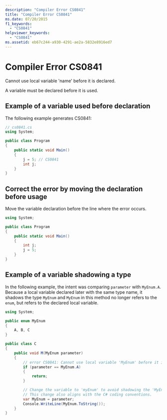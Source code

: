 ```yaml
---
description: "Compiler Error CS0841"
title: "Compiler Error CS0841"
ms.date: 07/20/2015
f1_keywords:
  - "CS0841"
helpviewer_keywords:
  - "CS0841"
ms.assetid: eb67c244-a930-4291-ae2a-5832e8916ed7
---
```

# Compiler Error CS0841

Cannot use local variable 'name' before it is declared.

A variable must be declared before it is used.

## Example of a variable used before declaration

The following example generates CS0841:

```csharp
// cs0841.cs
using System;

public class Program
{
    public static void Main()
    {
        j = 5; // CS0841
        int j;
    }
}
```

## Correct the error by moving the declaration before usage

Move the variable declaration before the line where the error occurs.

```csharp
using System;  

public class Program
{
    public static void Main()
    {
        int j;
        j = 5;
    }
}
```

## Example of a variable shadowing a type

In the following example, the intent was comparing `parameter` with `MyEnum.A`. Because a local variable declared later with the same type name, it shadows the type `MyEnum` and `MyEnum` in this method no longer refers to the `enum`, but refers to the declared local variable.

```csharp
using System;

public enum MyEnum
{
    A, B, C
}

public class C
{
    public void M(MyEnum parameter)
    {
        // error CS0841: Cannot use local variable 'MyEnum' before it is declared
        if (parameter == MyEnum.A)
        {
            return;
        }

        // Change the variable to 'myEnum' to avoid shadowing the 'MyEnum' type.
        // This change also aligns with the C# coding conventions.
        var MyEnum = parameter;
        Console.WriteLine(MyEnum.ToString());
    }
}
```
